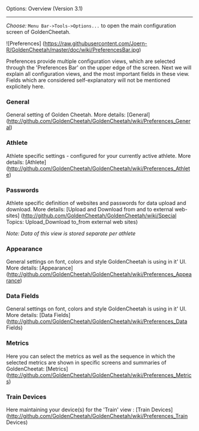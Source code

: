 Options: Overview (Version 3.1)
***

_Choose:_ `Menu Bar->Tools->Options...` to open the main configuration screen of GoldenCheetah.


![Preferences] (https://raw.githubusercontent.com/Joern-R/GoldenCheetah/master/doc/wiki/PreferencesBar.jpg)

Preferences provide multiple configuration views, which are selected through the 'Preferences Bar' on the upper edge of the screen. Next we will explain all configuration views, and the most important fields in these view. Fields which are considered self-explanatory will not be mentioned explicitely here.

### General

General setting of Golden Cheetah. More details: [General] (http://github.com/GoldenCheetah/GoldenCheetah/wiki/Preferences_General)

### Athlete

Athlete specific settings - configured for your currently active athlete. More details: [Athlete] (http://github.com/GoldenCheetah/GoldenCheetah/wiki/Preferences_Athlete)

### Passwords

Athlete specific definition of websites and passwords for data upload and download. More details: [Upload and Download from and to external web-sites] (http://github.com/GoldenCheetah/GoldenCheetah/wiki/Special Topics: Upload_Download to_from external web sites)

_Note: Data of this view is stored separate per athlete_

### Appearance

General settings on font, colors and style GoldenCheetah is using in it' UI. More details: [Appearance] (http://github.com/GoldenCheetah/GoldenCheetah/wiki/Preferences_Appearance)

### Data Fields

General settings on font, colors and style GoldenCheetah is using in it' UI. More details: [Data Fields] (http://github.com/GoldenCheetah/GoldenCheetah/wiki/Preferences_Data Fields)

### Metrics

Here you can select the metrics as well as the sequence in which the selected metrics are shown in specific screens and summaries of GoldenCheetat: [Metrics] (http://github.com/GoldenCheetah/GoldenCheetah/wiki/Preferences_Metrics)

### Train Devices

Here maintaining your device(s) for the 'Train' view : [Train Devices] (http://github.com/GoldenCheetah/GoldenCheetah/wiki/Preferences_Train Devices)















